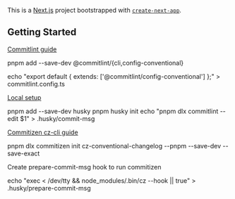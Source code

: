 This is a [Next.js](https://nextjs.org) project bootstrapped with [`create-next-app`](https://nextjs.org/docs/app/api-reference/cli/create-next-app).

## Getting Started

[Commitlint guide](https://commitlint.js.org/guides/getting-started.html)

pnpm add --save-dev @commitlint/{cli,config-conventional}

echo "export default { extends: ['@commitlint/config-conventional'] };" > commitlint.config.ts

[Local setup](https://commitlint.js.org/guides/local-setup.html)

pnpm add --save-dev husky
pnpm husky init
echo "pnpm dlx commitlint --edit \$1" > .husky/commit-msg

[Commitizen cz-cli guide](https://github.com/commitizen/cz-cli)

pnpm dlx commitizen init cz-conventional-changelog --pnpm --save-dev --save-exact

Create prepare-commit-msg hook to run commitizen

echo "exec < /dev/tty && node_modules/.bin/cz --hook || true" > .husky/prepare-commit-msg
